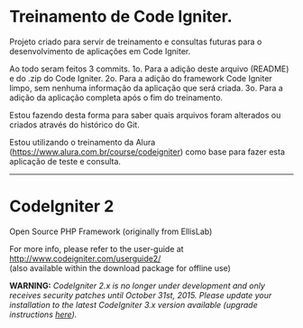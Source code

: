 # Treinamento de Code Igniter.

Projeto criado para servir de treinamento e consultas futuras para o desenvolvimento de aplicações em Code Igniter.

Ao todo seram feitos 3 commits.
1o. Para a adição deste arquivo (README) e do .zip do Code Igniter.
2o. Para a adição do framework Code Igniter limpo, sem nenhuma informação da
    aplicação que será criada.
3o. Para a adição da aplicação completa após o fim do treinamento.

Estou fazendo desta forma para saber quais arquivos foram alterados ou criados
através do histórico do Git.

Estou utilizando o treinamento da Alura (https://www.alura.com.br/course/codeigniter) como base para fazer esta aplicação de teste e consulta.

-----------------------------------

# CodeIgniter 2
Open Source PHP Framework (originally from EllisLab)

For more info, please refer to the user-guide at http://www.codeigniter.com/userguide2/  
(also available within the download package for offline use)

**WARNING:** *CodeIgniter 2.x is no longer under development and only receives security patches until October 31st, 2015.
Please update your installation to the latest CodeIgniter 3.x version available
(upgrade instructions [here](http://www.codeigniter.com/userguide3/installation/upgrade_300.html)).*